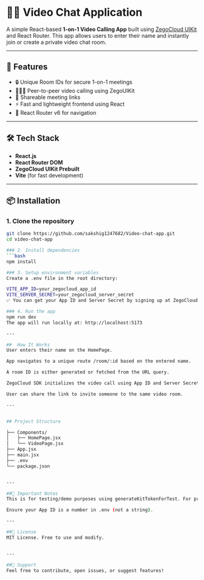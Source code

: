# 🧑‍💻 Video Chat Application

A simple React-based **1-on-1 Video Calling App** built using [ZegoCloud UIKit](https://www.zegocloud.com/uikit) and React Router. This app allows users to enter their name and instantly join or create a private video chat room.

---

## 🚀 Features

- 🔒 Unique Room IDs for secure 1-on-1 meetings
- 🧑‍🤝‍🧑 Peer-to-peer video calling using ZegoUIKit
- 🔗 Shareable meeting links
- ⚡ Fast and lightweight frontend using React
- 🧭 React Router v6 for navigation

---

## 🛠️ Tech Stack

- **React.js**
- **React Router DOM**
- **ZegoCloud UIKit Prebuilt**
- **Vite** (for fast development)

---

## 📦 Installation

### 1. Clone the repository

```bash
git clone https://github.com/sakshig1247682/Video-chat-app.git
cd video-chat-app

### 2. Install dependencies
```bash
npm install

### 3. Setup environment variables
Create a .env file in the root directory:

VITE_APP_ID=your_zegocloud_app_id
VITE_SERVER_SECRET=your_zegocloud_server_secret
✅ You can get your App ID and Server Secret by signing up at ZegoCloud Console.

### 4. Run the app
npm run dev
The app will run locally at: http://localhost:5173

---

##  How It Works
User enters their name on the HomePage.

App navigates to a unique route /room/:id based on the entered name.

A room ID is either generated or fetched from the URL query.

ZegoCloud SDK initializes the video call using App ID and Server Secret.

User can share the link to invite someone to the same video room.

---


## Project Structure

├── Components/
│   ├── HomePage.jsx
│   └── VideoPage.jsx
├── App.jsx
├── main.jsx
├── .env
└── package.json


---

##📌 Important Notes
This is for testing/demo purposes using generateKitTokenForTest. For production, always use secure server-side token generation.

Ensure your App ID is a number in .env (not a string).

---

##📃 License
MIT License. Free to use and modify.


--- 

##🤝 Support
Feel free to contribute, open issues, or suggest features!
